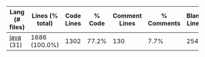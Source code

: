 |Lang (# files)|Lines (% total)|Code Lines|% Code|Comment Lines|% Comments|Blank Lines|% Blank|
| --- | --- | --- | --- | --- | --- | --- | --- |
|[java](https://github.com/Smaltin/AvilonSubBot/tree/development/statistics/java/lines_descending.md) (31)|1686 (100.0%)|1302|77.2%|130|7.7%|254|15.1%|